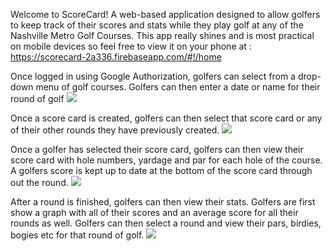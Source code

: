 Welcome to ScoreCard! A web-based application designed to allow golfers to keep track of their scores and stats while they play golf at any of the Nashville Metro Golf Courses. This app really shines and is most practical on mobile devices so feel free to view it on your phone at : https://scorecard-2a336.firebaseapp.com/#!/home

Once logged in using Google Authorization, golfers can select from a drop-down menu of golf courses. Golfers can then enter a date or name for their round of golf
<img src="https://media.giphy.com/media/YVrp1YFbvzeeSP2mFV/giphy.gif">

Once a score card is created, golfers can then select that score card or any of their other rounds they have previously created.
<img src="https://giphy.com/gifs/JF8SOTMVuTfZHfY2Hy/html5">

Once a golfer has selected their score card, golfers can then view their score card with hole numbers, yardage and par for each hole of the course. A golfers score is kept up to date at the bottom of the score card through out the round.
<img src='https://media.giphy.com/media/8FS4XnCblNM3VdkJ9y/giphy.gif'>

After a round is finished, golfers can then view their stats. Golfers are first show a graph with all of their scores and an average score for all their rounds as well. Golfers can then select a round and view their pars, birdies, bogies etc for that round of golf.
<img src="https://media.giphy.com/media/xV7BBkRlLjiRNEnpnl/giphy.gif">